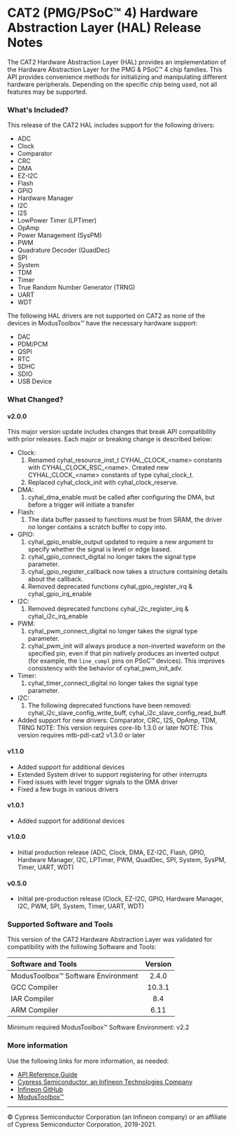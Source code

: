 # CAT2 (PMG/PSoC™ 4) Hardware Abstraction Layer (HAL) Release Notes
The CAT2 Hardware Abstraction Layer (HAL) provides an implementation of the Hardware Abstraction Layer for the PMG & PSoC™ 4 chip families. This API provides convenience methods for initializing and manipulating different hardware peripherals. Depending on the specific chip being used, not all features may be supported.

### What's Included?
This release of the CAT2 HAL includes support for the following drivers:
* ADC
* Clock
* Comparator
* CRC
* DMA
* EZ-I2C
* Flash
* GPIO
* Hardware Manager
* I2C
* I2S
* LowPower Timer (LPTimer)
* OpAmp
* Power Management (SysPM)
* PWM
* Quadrature Decoder (QuadDec)
* SPI
* System
* TDM
* Timer
* True Random Number Generator (TRNG)
* UART
* WDT

The following HAL drivers are not supported on CAT2 as none of the devices in ModusToolbox™ have the necessary hardware support:
* DAC
* PDM/PCM
* QSPI
* RTC
* SDHC
* SDIO
* USB Device

### What Changed?
#### v2.0.0
This major version update includes changes that break API compatibility with prior releases. Each major or breaking change is described below:
* Clock:
  1. Renamed cyhal_resource_inst_t CYHAL_CLOCK_&lt;name&gt; constants with CYHAL_CLOCK_RSC_&lt;name&gt;. Created new CYHAL_CLOCK_&lt;name&gt; constants of type cyhal_clock_t.
  2. Replaced cyhal_clock_init with cyhal_clock_reserve.
* DMA:
  1. cyhal_dma_enable must be called after configuring the DMA, but before a trigger will initiate a transfer
* Flash:
  1. The data buffer passed to functions must be from SRAM, the driver no longer contains a scratch buffer to copy into.
* GPIO:
  1. cyhal_gpio_enable_output updated to require a new argument to specify whether the signal is level or edge based.
  2. cyhal_gpio_connect_digital no longer takes the signal type parameter.
  3. cyhal_gpio_register_callback now takes a structure containing details about the callback.
  4. Removed deprecated functions cyhal_gpio_register_irq & cyhal_gpio_irq_enable
* I2C:
  1. Removed deprecated functions cyhal_i2c_register_irq & cyhal_i2c_irq_enable
* PWM:
  1. cyhal_pwm_connect_digital no longer takes the signal type parameter.
  2. cyhal_pwm_init will always produce a non-inverted waveform on the specified pin, even if that pin natively produces an inverted
     output (for example, the `line_compl` pins on PSoC™ devices). This improves consistency with the behavior of cyhal_pwm_init_adv.
* Timer:
  1. cyhal_timer_connect_digital no longer takes the signal type parameter.
* I2C:
  1. The following deprecated functions have been removed: cyhal_i2c_slave_config_write_buff, cyhal_i2c_slave_config_read_buff.
* Added support for new drivers: Comparator, CRC, I2S, OpAmp, TDM, TRNG
NOTE: This version requires core-lib 1.3.0 or later
NOTE: This version requires mtb-pdl-cat2 v1.3.0 or later
#### v1.1.0
* Added support for additional devices
* Extended System driver to support registering for other interrupts
* Fixed issues with level trigger signals to the DMA driver
* Fixed a few bugs in various drivers
#### v1.0.1
* Added support for additional devices
#### v1.0.0
* Initial production release (ADC, Clock, DMA, EZ-I2C, Flash, GPIO, Hardware Manager, I2C, LPTimer, PWM, QuadDec, SPI, System, SysPM, Timer, UART, WDT)
#### v0.5.0
* Initial pre-production release (Clock, EZ-I2C, GPIO, Hardware Manager, I2C, PWM, SPI, System, Timer, UART, WDT)

### Supported Software and Tools
This version of the CAT2 Hardware Abstraction Layer was validated for compatibility with the following Software and Tools:

| Software and Tools                        | Version |
| :---                                      | :----:  |
| ModusToolbox™ Software Environment        | 2.4.0   |
| GCC Compiler                              | 10.3.1  |
| IAR Compiler                              | 8.4     |
| ARM Compiler                              | 6.11    |

Minimum required ModusToolbox™ Software Environment: v2.2

### More information
Use the following links for more information, as needed:
* [API Reference Guide](https://infineon.github.io/mtb-hal-cat2/html/modules.html)
* [Cypress Semiconductor, an Infineon Technologies Company](http://www.cypress.com)
* [Infineon GitHub](https://github.com/infineon)
* [ModusToolbox™](https://www.cypress.com/products/modustoolbox-software-environment)

---
© Cypress Semiconductor Corporation (an Infineon company) or an affiliate of Cypress Semiconductor Corporation, 2019-2021.
